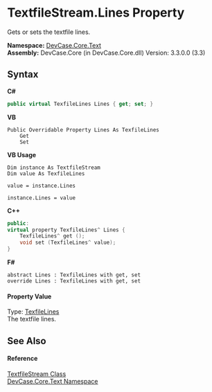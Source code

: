 # TextfileStream.Lines Property 
 

Gets or sets the textfile lines.

**Namespace:**&nbsp;<a href="N_DevCase_Core_Text">DevCase.Core.Text</a><br />**Assembly:**&nbsp;DevCase.Core (in DevCase.Core.dll) Version: 3.3.0.0 (3.3)

## Syntax

**C#**<br />
``` C#
public virtual TexfileLines Lines { get; set; }
```

**VB**<br />
``` VB
Public Overridable Property Lines As TexfileLines
	Get
	Set
```

**VB Usage**<br />
``` VB Usage
Dim instance As TextfileStream
Dim value As TexfileLines

value = instance.Lines

instance.Lines = value
```

**C++**<br />
``` C++
public:
virtual property TexfileLines^ Lines {
	TexfileLines^ get ();
	void set (TexfileLines^ value);
}
```

**F#**<br />
``` F#
abstract Lines : TexfileLines with get, set
override Lines : TexfileLines with get, set
```


#### Property Value
Type: <a href="T_DevCase_Core_Text_TexfileLines">TexfileLines</a><br />The textfile lines.

## See Also


#### Reference
<a href="T_DevCase_Core_Text_TextfileStream">TextfileStream Class</a><br /><a href="N_DevCase_Core_Text">DevCase.Core.Text Namespace</a><br />